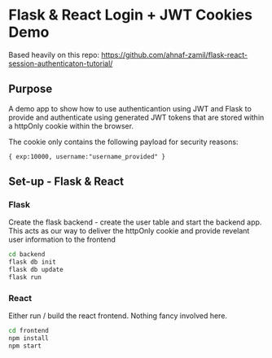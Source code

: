 # Flask & React Login + JWT Cookies Demo

Based heavily on this repo: https://github.com/ahnaf-zamil/flask-react-session-authenticaton-tutorial/

## Purpose

A demo app to show how to use authenticantion using JWT and Flask to provide and authenticate using generated JWT tokens that are stored within a httpOnly cookie within the browser.

The cookie only contains the following payload for security reasons:

```
{ exp:10000, username:"username_provided" }
```

## Set-up - Flask & React

### Flask

Create the flask backend - create the user table and start the backend app. This acts as our way to deliver the httpOnly cookie and provide revelant user information to the frontend

```bash
cd backend
flask db init
flask db update
flask run
```

### React

Either run / build the react frontend. Nothing fancy involved here.

```bash
cd frontend
npm install
npm start
```
